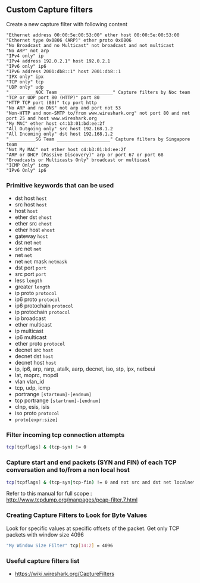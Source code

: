 ## Custom Capture filters
Create a new capture filter with following content

```
"Ethernet address 00:00:5e:00:53:00" ether host 00:00:5e:00:53:00
"Ethernet type 0x0806 (ARP)" ether proto 0x0806
"No Broadcast and no Multicast" not broadcast and not multicast
"No ARP" not arp
"IPv4 only" ip
"IPv4 address 192.0.2.1" host 192.0.2.1
"IPv6 only" ip6
"IPv6 address 2001:db8::1" host 2001:db8::1
"IPX only" ipx
"TCP only" tcp
"UDP only" udp
"__________NOC Team ____________________" Capture filters by Noc team
"TCP or UDP port 80 (HTTP)" port 80
"HTTP TCP port (80)" tcp port http
"No ARP and no DNS" not arp and port not 53
"Non-HTTP and non-SMTP to/from www.wireshark.org" not port 80 and not port 25 and host www.wireshark.org
"My MAC" ether host c4:b3:01:bd:ee:2f
"All Outgoing only" src host 192.168.1.2
"All Incoming only" dst host 192.168.1.2
"__________SG Team ____________________" Capture filters by Singapore team
"Not My MAC" not ether host c4:b3:01:bd:ee:2f
"ARP or DHCP (Passive Discovery)" arp or port 67 or port 68
"Broadcasts or Multicasts Only" broadcast or multicast
"ICMP Only" icmp
"IPv6 Only" ip6
```

### Primitive keywords that can be used
  - dst host ```host```
  - src host ```host```
  - host ```host```
  - ether dst ```ehost```
  - ether src ```ehost```
  - ether host ```ehost```
  - gateway ```host```
  - dst net ```net```
  - src net ```net```
  - net ```net```
  - net ```net``` mask ```netmask```
  - dst port ```port```
  - src port ```port```
  - less ```length```
  - greater ```length```
  - ip proto ```protocol```
  - ip6 proto ```protocol```
  - ip6 protochain ```protocol```
  - ip protochain ```protocol```
  - ip broadcast
  - ether multicast
  - ip multicast
  - ip6 multicast
  - ether proto ```protocol```
  - decnet src ```host```
  - decnet dst ```host```
  - decnet host ```host```
  - ip, ip6, arp, rarp, atalk, aarp, decnet, iso, stp, ipx, netbeui
  - lat, moprc, mopdl
  - vlan vlan_id
  - tcp, udp, icmp
  - portrange ```[startnum]-[endnum]```
  - tcp portrange ```[startnum]-[endnum]```
  - clnp, esis, isis
  - iso proto ```protocol```
  - ```proto[expr:size]```

### Filter incoming tcp connection attempts
```sh
tcp[tcpflags] & (tcp-syn) != 0
```

### Capture start and end packets (SYN and FIN) of each TCP conversation and to/from a non local host
```sh
tcp[tcpflags] & (tcp-syn|tcp-fin) != 0 and not src and dst net localnet
```
Refer to this manual for full scope : http://www.tcpdump.org/manpages/pcap-filter.7.html

### Creating Capture Filters to Look for Byte Values
Look for specific values at specific offsets of the packet. Get only TCP packets with window size 4096
```sh
"My Window Size Filter" tcp[14:2] = 4096
```

### Useful capture filters list  
 - https://wiki.wireshark.org/CaptureFilters
